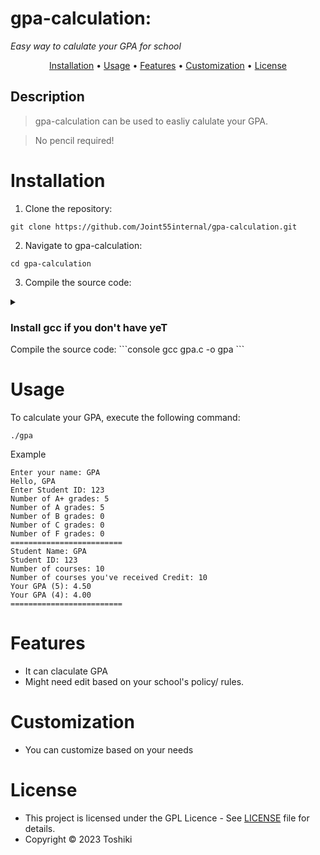 # gpa-calculation: 
_Easy way to calulate your GPA for school_

<p align="center">
  <a href="#installation">Installation</a> •
  <a href="#usage">Usage</a> •
  <a href="#features">Features</a> •
  <a href="#customization">Customization</a> •
  <a href="#license">License</a>
</p> 

## Description
> gpa-calculation can be used to easliy calulate your GPA.

> No pencil required!

# Installation

1. Clone the repository:
```console
git clone https://github.com/Joint55internal/gpa-calculation.git
```
2. Navigate to gpa-calculation:
```console
cd gpa-calculation
```
3. Compile the source code:
<details id=0>
<summary><h3>Install gcc if you don't have yeT</h3></summary>

# _Mac OS_
Install homebrew
```
/bin/bash -c "$(curl -fsSL https://raw.githubusercontent.com/Homebrew/install/HEAD/install.sh)"
```
Install gcc
```
brew install gcc
```
# _Windows_
```
jj
```
# _Linux_

Arch
```
sudo pacman -Syu
sudo pacman -S gcc
```
Dibian
```
sudo apt update && upgrade
sudo apt install gcc
```
etc...

</details>
Compile the source code:
```console
gcc gpa.c -o gpa
```

# Usage
To calculate your GPA, execute the following command:
```console
./gpa
```
Example 
```
Enter your name: GPA
Hello, GPA
Enter Student ID: 123
Number of A+ grades: 5
Number of A grades: 5
Number of B grades: 0
Number of C grades: 0
Number of F grades: 0
=========================
Student Name: GPA
Student ID: 123
Number of courses: 10
Number of courses you've received Credit: 10
Your GPA (5): 4.50
Your GPA (4): 4.00
=========================
```
# Features

- It can claculate GPA
- Might need edit based on your school's policy/ rules. 

# Customization
- You can customize based on your needs

# License

- This project is licensed under the GPL Licence - See [LICENSE](/LICENSE) file for details.
- Copyright © 2023 Toshiki
